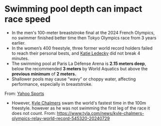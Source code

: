 # Swimming pool depth can impact race speed

- In the men's 100-meter breaststroke final at the 2024 French Olympics, no swimmer finished better time then Tokyo Olympics race from 3 years earlier.
- In the women’s 400 freestyle, three former world record holders failed to reach their personal bests, and [Katie Ledecky](https://en.wikipedia.org/wiki/Katie_Ledecky) did not break 4 minutes.
- The swimming pool at Paris La Défense Arena is **2.15 meters deep**, below the recommended **3 meters** by World Aquatics but above the **previous minimum** of **2 meters.**
- Shallower pools may cause “wavy” or choppy water, affecting performance, especially in breaststroke.

From: [Yahoo Sports](https://sports.yahoo.com/paris-olympics-2024-is-a-slow-swimming-pool-impeding-world-records-133347713.html)

- However, [Kyle Chalmers](https://en.wikipedia.org/wiki/Kyle_Chalmers) swam the world's fastest time in the 100m freestyle. however as he was not swimming the first leg of the race it does not count. From:
https://www.tyla.com/news/kyle-chalmers-olympics-relay-world-record-545320-20240729
